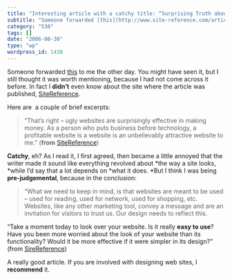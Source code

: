 ```yaml
---
title: "Interesting article with a catchy title: “Surprising Truth about Ugly Websites”"
subtitle: "Someone forwarded [this](http://www.site-reference.com/articles/Website-Development/The-Surprising-T..."
category: "538"
tags: []
date: "2006-08-30"
type: "wp"
wordpress_id: 1438
---
```

Someone forwarded [this](http://www.site-reference.com/articles/Website-Development/The-Surprising-Truth-About-Ugly-Websites.html) to me the other day. You might have seen it, but I still thought it was worth mentioning, because I had not come across it before. In fact I **didn’t** even know about the site where the article was published, [SiteReference](http://www.site-reference.com/). 

Here are  a couple of brief excerpts:

> “That’s right – ugly websites are surprisingly effective in making money. As a person who puts business before technology, a profitable website is a website is an unbelievably attractive website to me.” (**from** [SiteReference](http://www.site-reference.com/articles/Website-Development/The-Surprising-Truth-About-Ugly-Websites.html))

**Catchy**, eh? As I read it, I first agreed, then became a little annoyed that the writer made it sound like everything revolved about *the way a site looks, *while I’d say that a lot depends on *what it does. *But I think I was being **pre-judgemental**, because in the conclusion: 

> “What we need to keep in mind, is that websites are meant to be used – used for reading, used for network, used for shopping, etc. Websites, like any other marketing tool, convey a message and are an invitation for visitors to trust us. Our design needs to reflect this.

“Take a moment today to look over your website. Is it really **easy to use**? Have you been more worried about the look of your website than its functionality? Would it be more effective if it were simpler in its design?” (from [SireReference](http://www.site-reference.com/articles/Website-Development/The-Surprising-Truth-About-Ugly-Websites.html))

A really good article. If you are involved with designing web sites, I **recommend** it.